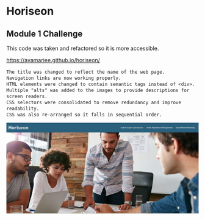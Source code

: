 # Horiseon
## Module 1 Challenge

This code was taken and refactored so it is more accessible. 

https://avamariee.github.io/horiseon/

```
The title was changed to reflect the name of the web page.
Navigation links are now working properly.
HTML elements were changed to contain semantic tags instead of <div>.
Multiple "alts" was added to the images to provide descriptions for screen readers.
CSS selectors were consolidated to remove redundancy and improve readability.
CSS was also re-arranged so it falls in sequential order.
```

 ![A screenshot of the webpage's header & navigation bar](Develop/assets/images/readmeimage.JPG)
